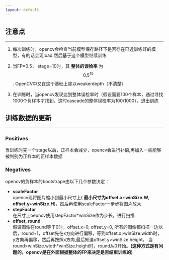 ```yaml
---
layout: default
---
```


__注意点__
----
---
1. 每次训练时，opencv会检查当前模型保存路径下是否存在已近训练好的模型，有的话会现load 然后基于这个模型继续训练    

2. 当FP=0.5， stage=10时，其 __整体的误检率__ 为$$0.5^{10}$$. OpenCV中又在这个基础上除以weakerdepth（不清楚）

3. 在训练时，当opencv发现达到整体误检率时（假设需要100个样本，通过寻找1000个负样本才找到，这时cascade的整体误检率为100/1000），退出训练



__训练数据的更新__    
--------
---    
      
### __Positives__ 
当训练时完一个stage以后，正样本会减少，opencv会进行补偿,再加入一些能够被判别为正样本的正样本数据

### __Negatives__   
opencv的负样本的bootstrape由以下几个参数决定：    

* __scaleFactor__     
opencv现将图片缩小到最小尺寸上( __最小尺寸为offset.x+winSize.W, offset.y+winSize.H__)，然后再使用scaleFactor一步步将图片放大    
* __stepFactor__    
在尺寸上oepncv使用stepFactor*winSize作为步长，进行扫描    
* __offset, round__         
假设图像在round等于0时，offset.x=0, offset.y=0, 所有的图像都扫描一边以后，round+1，offset先在x方向进行偏移，等到offset.x>winSize.width时，y方向再偏移，然后再按照x方向,最后知道offset.y>winSize.height。 当round>winSize.width*winSize.height时，round从0开始。__(这种方式是有问题的，opencv是在外面根据整体的FP来决定是否结束训练的)__













